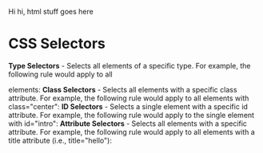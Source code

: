 Hi hi, html stuff goes here

# CSS Selectors
**Type Selectors** - Selects all elements of a specific type. For example, the following rule would apply to all <p> elements:
**Class Selectors** - Selects all elements with a specific class attribute. For example, the following rule would apply to all elements with class="center":
**ID Selectors** - Selects a single element with a specific id attribute. For example, the following rule would apply to the single element with id="intro":
**Attribute Selectors** - Selects all elements with a specific attribute. For example, the following rule would apply to all elements with a title attribute (i.e., title="hello"):